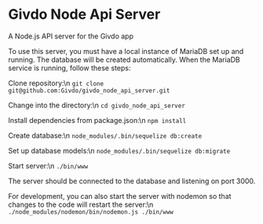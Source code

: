 # Givdo Node Api Server
A Node.js API server for the Givdo app

To use this server, you must have a local instance of MariaDB set up and running. The database will be created automatically. When the MariaDB service is running, follow these steps:

Clone repository:\n
`git clone git@github.com:Givdo/givdo_node_api_server.git`

Change into the directory:\n
`cd givdo_node_api_server`

Install dependencies from package.json:\n
`npm install`

Create database:\n
`node_modules/.bin/sequelize db:create`

Set up database models:\n
`node_modules/.bin/sequelize db:migrate`

Start server:\n
`./bin/www`

The server should be connected to the database and listening on port 3000.

For development, you can also start the server with nodemon so that changes to the code will restart the server:\n
`./node_modules/nodemon/bin/nodemon.js ./bin/www`
